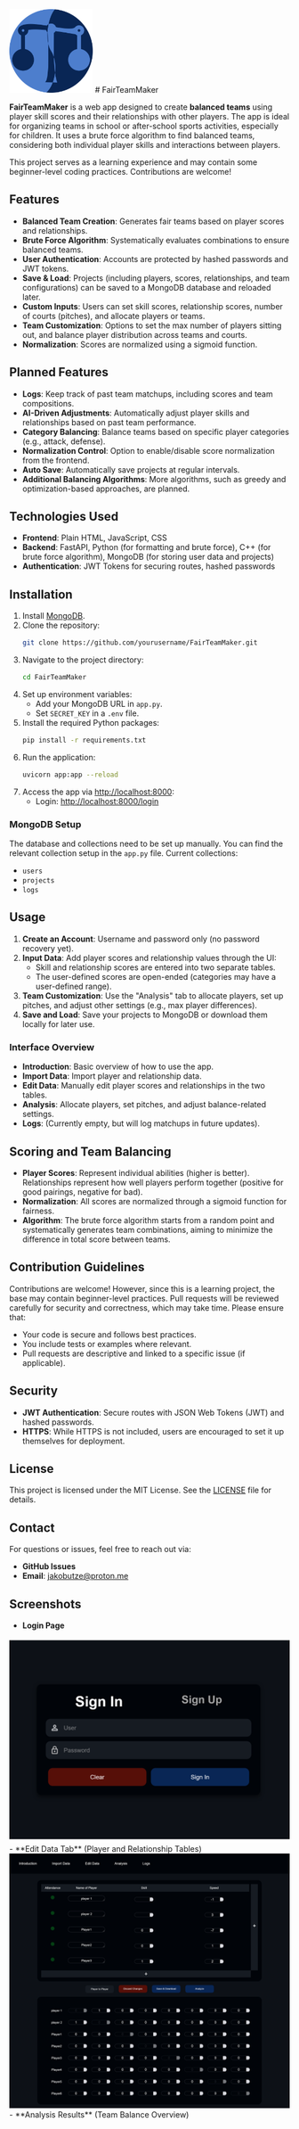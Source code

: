<img src="/frontend/UI/img/Logo.png" alt="Logo" width="150"/>
# FairTeamMaker

**FairTeamMaker** is a web app designed to create **balanced teams** using player skill scores and their relationships with other players. The app is ideal for organizing teams in school or after-school sports activities, especially for children. It uses a brute force algorithm to find balanced teams, considering both individual player skills and interactions between players.

This project serves as a learning experience and may contain some beginner-level coding practices. Contributions are welcome!

## Features

- **Balanced Team Creation**: Generates fair teams based on player scores and relationships.
- **Brute Force Algorithm**: Systematically evaluates combinations to ensure balanced teams.
- **User Authentication**: Accounts are protected by hashed passwords and JWT tokens.
- **Save & Load**: Projects (including players, scores, relationships, and team configurations) can be saved to a MongoDB database and reloaded later.
- **Custom Inputs**: Users can set skill scores, relationship scores, number of courts (pitches), and allocate players or teams.
- **Team Customization**: Options to set the max number of players sitting out, and balance player distribution across teams and courts.
- **Normalization**: Scores are normalized using a sigmoid function.

## Planned Features

- **Logs**: Keep track of past team matchups, including scores and team compositions.
- **AI-Driven Adjustments**: Automatically adjust player skills and relationships based on past team performance.
- **Category Balancing**: Balance teams based on specific player categories (e.g., attack, defense).
- **Normalization Control**: Option to enable/disable score normalization from the frontend.
- **Auto Save**: Automatically save projects at regular intervals.
- **Additional Balancing Algorithms**: More algorithms, such as greedy and optimization-based approaches, are planned.

## Technologies Used

- **Frontend**: Plain HTML, JavaScript, CSS
- **Backend**: FastAPI, Python (for formatting and brute force), C++ (for brute force algorithm), MongoDB (for storing user data and projects)
- **Authentication**: JWT Tokens for securing routes, hashed passwords

## Installation

1. Install [MongoDB](https://www.mongodb.com/try/download/community).
2. Clone the repository:
   ```bash
   git clone https://github.com/yourusername/FairTeamMaker.git
   ```
3. Navigate to the project directory:
   ```bash
   cd FairTeamMaker
   ```
4. Set up environment variables:
   - Add your MongoDB URL in `app.py`.
   - Set `SECRET_KEY` in a `.env` file.
5. Install the required Python packages:
   ```bash
   pip install -r requirements.txt
   ```
6. Run the application:
   ```bash
   uvicorn app:app --reload
   ```
7. Access the app via [http://localhost:8000](http://localhost:8000):
   - Login: [http://localhost:8000/login](http://localhost:8000/login)

### MongoDB Setup

The database and collections need to be set up manually. You can find the relevant collection setup in the `app.py` file. Current collections:
- `users`
- `projects`
- `logs`

## Usage

1. **Create an Account**: Username and password only (no password recovery yet).
2. **Input Data**: Add player scores and relationship values through the UI:
   - Skill and relationship scores are entered into two separate tables.
   - The user-defined scores are open-ended (categories may have a user-defined range).
3. **Team Customization**: Use the "Analysis" tab to allocate players, set up pitches, and adjust other settings (e.g., max player differences).
4. **Save and Load**: Save your projects to MongoDB or download them locally for later use.

### Interface Overview

- **Introduction**: Basic overview of how to use the app.
- **Import Data**: Import player and relationship data.
- **Edit Data**: Manually edit player scores and relationships in the two tables.
- **Analysis**: Allocate players, set pitches, and adjust balance-related settings.
- **Logs**: (Currently empty, but will log matchups in future updates).

## Scoring and Team Balancing

- **Player Scores**: Represent individual abilities (higher is better). Relationships represent how well players perform together (positive for good pairings, negative for bad).
- **Normalization**: All scores are normalized through a sigmoid function for fairness.
- **Algorithm**: The brute force algorithm starts from a random point and systematically generates team combinations, aiming to minimize the difference in total score between teams.

## Contribution Guidelines

Contributions are welcome! However, since this is a learning project, the base may contain beginner-level practices. Pull requests will be reviewed carefully for security and correctness, which may take time. Please ensure that:

- Your code is secure and follows best practices.
- You include tests or examples where relevant.
- Pull requests are descriptive and linked to a specific issue (if applicable).

## Security

- **JWT Authentication**: Secure routes with JSON Web Tokens (JWT) and hashed passwords.
- **HTTPS**: While HTTPS is not included, users are encouraged to set it up themselves for deployment.

## License

This project is licensed under the MIT License. See the [LICENSE](./LICENSE) file for details.

## Contact

For questions or issues, feel free to reach out via:
- **GitHub Issues**
- **Email**: jakobutze@proton.me

## Screenshots

- **Login Page**
<img src="./Screenshots/Login.png">
- **Edit Data Tab** (Player and Relationship Tables)
<img src="./Screenshots/Interface-Edit-Data-Tab.png">
- **Analysis Results** (Team Balance Overview)